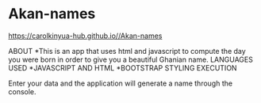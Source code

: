 # Akan-names
https://carolkinyua-hub.github.io//Akan-names

ABOUT 
*This is an app that uses html and javascript to compute the day you were born in order to give you a beautiful Ghanian name.
LANGUAGES USED
*JAVASCRIPT AND HTML
*BOOTSTRAP STYLING
EXECUTION





















Enter your data and the application will generate a name through the console.



